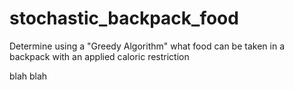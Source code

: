 # stochastic_backpack_food
Determine using a "Greedy Algorithm" what food can be taken in a backpack with an applied caloric restriction

blah blah
